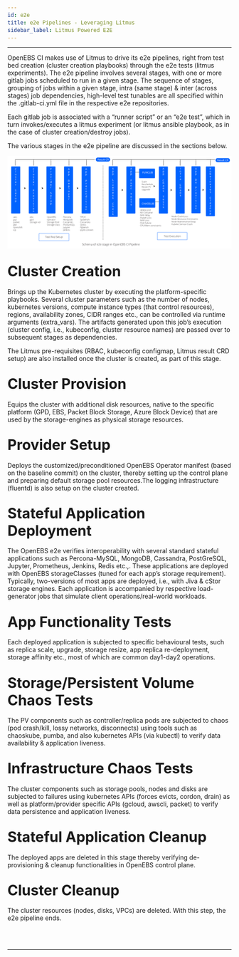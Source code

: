 ```yaml
---
id: e2e 
title: e2e Pipelines - Leveraging Litmus  
sidebar_label: Litmus Powered E2E
---
```

------

OpenEBS CI makes use of Litmus to drive its e2e pipelines, right from test bed 
creation (cluster creation playbooks) through the e2e tests (litmus experiments). 
The e2e pipeline involves several stages, with one or more gitlab jobs scheduled to 
run in a given stage. The sequence of stages, grouping of jobs within a given stage, 
intra (same stage) & inter (across stages) job dependencies, high-level test tunables 
are all specified within the .gitlab-ci.yml file in the respective e2e repositories. 

Each gitlab job is associated with a “runner script” or an “e2e test”, which in turn 
invokes/executes a litmus experiment (or litmus ansible playbook, as in the case of 
cluster creation/destroy jobs). 

The various stages in the e2e pipeline are discussed in the sections below.

![e2e-stages](/docs/assets/ci-workflows/e2e-stages.svg)

## <font size="6">Cluster Creation</font>

Brings up the Kubernetes cluster by executing the platform-specific playbooks. 
Several cluster parameters such as the number of nodes, kubernetes versions, compute 
instance types (that control resources), regions, availability zones, CIDR ranges etc., 
can be controlled via runtime arguments (extra_vars). The artifacts generated upon 
this job’s execution (cluster config, i.e., kubeconfig, cluster resource names) 
are passed over to subsequent stages as dependencies. 

The Litmus pre-requisites (RBAC, kubeconfig configmap, Litmus result CRD setup) are 
also installed once the cluster is created, as part of this stage. 

## <font size="6">Cluster Provision</font>

Equips the cluster with additional disk resources, native to the specific platform 
(GPD, EBS, Packet Block Storage, Azure Block Device) that are used by the storage-engines 
as physical storage resources.

## <font size="6">Provider Setup</font>

Deploys the customized/preconditioned OpenEBS Operator manifest (based on the baseline commit) 
on the cluster, thereby setting up the control plane and preparing default storage 
pool resources.The logging infrastructure (fluentd) is also setup on the cluster created. 

## <font size="6">Stateful Application Deployment</font>

The OpenEBS e2e verifies interoperability with several standard stateful applications 
such as Percona-MySQL, MongoDB, Cassandra, PostGreSQL, Jupyter, Prometheus, Jenkins, 
Redis etc.,. These applications are deployed with OpenEBS storageClasses (tuned for each 
app’s storage requirement). Typically, two-versions of most apps are deployed, i.e., with 
Jiva & cStor storage engines. Each application is accompanied by respective load-generator 
jobs that simulate client operations/real-world workloads.

## <font size="6">App Functionality Tests</font>

Each deployed application is subjected to specific behavioural tests, such as replica 
scale, upgrade, storage resize, app replica re-deployment, storage affinity etc., most 
of which are common day1-day2 operations. 

## <font size="6">Storage/Persistent Volume Chaos Tests</font>

The PV components such as controller/replica pods are subjected to chaos (pod crash/kill, 
lossy networks, disconnects) using tools such as chaoskube, pumba, and also kubernetes APIs 
(via kubectl) to verify data availability & application liveness.

## <font size="6">Infrastructure Chaos Tests</font>

The cluster components such as storage pools, nodes and disks are subjected to failures 
using kubernetes APIs (forces evicts, cordon, drain) as well as platform/provider specific 
APIs (gcloud, awscli, packet) to verify data persistence and application liveness.

## <font size="6">Stateful Application Cleanup</font>

The deployed apps are deleted in this stage thereby verifying de-provisioning & cleanup 
functionalities in OpenEBS control plane.

## <font size="6">Cluster Cleanup</font>

The cluster resources (nodes, disks, VPCs) are deleted. With this step, the e2e pipeline 
ends. 



<br>

<br>

<hr>

<br>

<br>




<!-- Hotjar Tracking Code for https://docs.openebs.io -->

<script>
    (function(h,o,t,j,a,r){
        h.hj=h.hj||function(){(h.hj.q=h.hj.q||[]).push(arguments)};
        h._hjSettings={hjid:1239116,hjsv:6};
        a=o.getElementsByTagName('head')[0];
        r=o.createElement('script');r.async=1;
        r.src=t+h._hjSettings.hjid+j+h._hjSettings.hjsv;
        a.appendChild(r);
    })(window,document,'https://static.hotjar.com/c/hotjar-','.js?sv=');
</script>


<!-- Global site tag (gtag.js) - Google Analytics -->

<script async src="https://www.googletagmanager.com/gtag/js?id=UA-92076314-12"></script>
<script>
  window.dataLayer = window.dataLayer || [];
  function gtag(){dataLayer.push(arguments);}
  gtag('js', new Date());

  gtag('config', 'UA-92076314-12');
</script>
